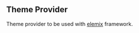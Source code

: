 ## Theme Provider

Theme provider to be used with [elemix](https://github.com/neuralfog/elemix) framework.
